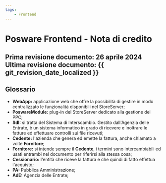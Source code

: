 ```yaml
---
tags:
    - Frontend
---
```


# Posware Frontend - Nota di credito

**Prima revisione documento: 26 aprile 2024** <br>
**Ultima revisione documento: {{ git_revision_date_localized }}**
---
## Glossario
- **WebApp:** applicazione web che offre la possibilità di gestire in modo centralizzato le funzionalità disponibili nel StoreServer;
- **PoswareModule:** plug-in del StoreServer dedicato alla gestione del PPC;
- **SdI:** si tratta del Sistema di Interscambio. Gestito dall'Agenzia delle Entrate, è un sistema informatico in grado di ricevere e inoltrare le fatture ed effettuare controlli sui file ricevuti;
- **Cedente:** l'azienda che genera ed emette la fattura, anche chiamato a volte **Fornitore**;
- **Fornitore:** si intende sempre il **Cedente**, i termini sono intercambiabili ed usati entrambi nel documento per riferirsi alla stessa cosa;
- **Cessionario:** l'entità che riceve la fattura e che quindi di fatto effettua l'acquisto;
- **PA:** Pubblica Amministrazione;
- **AdE:** Agenzia delle Entrate; 